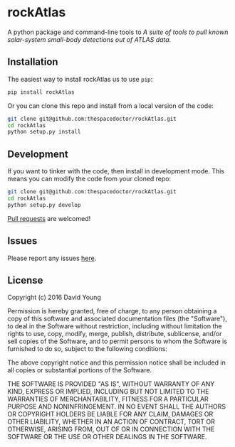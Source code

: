 # rockAtlas

A python package and command-line tools to *A suite of tools to pull known solar-system small-body detections out of ATLAS data*.

## Installation

The easiest way to install rockAtlas us to use `pip`:

```bash
pip install rockAtlas
```

Or you can clone this repo and install from a local version of the code:

```bash
git clone git@github.com:thespacedoctor/rockAtlas.git
cd rockAtlas
python setup.py install
```

## Development

If you want to tinker with the code, then install in development mode. This means you can modify the code from your cloned repo:

```bash
git clone git@github.com:thespacedoctor/rockAtlas.git
cd rockAtlas
python setup.py develop
```

[Pull requests](https://github.com/thespacedoctor/rockAtlas/pulls) are welcomed!

## Issues

Please report any issues [here](https://github.com/thespacedoctor/rockAtlas/issues).

## License

Copyright (c) 2016 David Young

Permission is hereby granted, free of charge, to any person obtaining a copy of this software and associated documentation files (the "Software"), to deal in the Software without restriction, including without limitation the rights to use, copy, modify, merge, publish, distribute, sublicense, and/or sell copies of the Software, and to permit persons to whom the Software is furnished to do so, subject to the following conditions:

The above copyright notice and this permission notice shall be included in all copies or substantial portions of the Software.

THE SOFTWARE IS PROVIDED "AS IS", WITHOUT WARRANTY OF ANY KIND, EXPRESS OR IMPLIED, INCLUDING BUT NOT LIMITED TO THE WARRANTIES OF MERCHANTABILITY, FITNESS FOR A PARTICULAR PURPOSE AND NONINFRINGEMENT. IN NO EVENT SHALL THE AUTHORS OR COPYRIGHT HOLDERS BE LIABLE FOR ANY CLAIM, DAMAGES OR OTHER LIABILITY, WHETHER IN AN ACTION OF CONTRACT, TORT OR OTHERWISE, ARISING FROM, OUT OF OR IN CONNECTION WITH THE SOFTWARE OR THE USE OR OTHER DEALINGS IN THE SOFTWARE.





